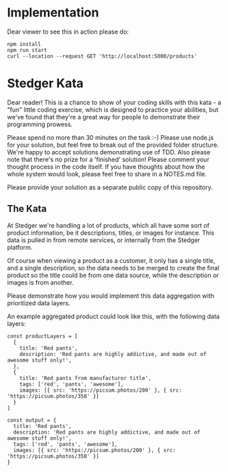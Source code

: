 # Implementation

Dear viewer to see this in action please do:
```shell script
npm install
npm run start
curl --location --request GET 'http://localhost:5000/products'
```

# Stedger Kata

Dear reader! This is a chance to show of your coding skills with this kata - a "fun" little coding exercise, which is designed to practice your abilities, but we've found that they're a great way for people to demonstrate their programming prowess.

Please spend no more than 30 minutes on the task :-) Please use node.js for your solution, but feel free to break out of the provided folder structure. We're happy to accept solutions demonstrating use of TDD. Also please note that there's no prize for a 'finished' solution! Please comment your thought process in the code itself. If you have thoughts about how the whole system would look, please feel free to share in a NOTES.md file.

Please provide your solution as a separate public copy of this repository.

## The Kata

At Stedger we're handling a lot of products, which all have some sort of product information, be it descriptions, titles, or images for instance. This data is pulled in from remote services, or internally from the Stedger platform.

Of course when viewing a product as a customer, it only has a single title, and a single description, so the data needs to be merged to create the final product so the title could be from one data source, while the description or images is from another.

Please demonstrate how you would implement this data aggregation with prioritized data layers.

An example aggregated product could look like this, with the following data layers:
```
const productLayers = [
  {
    title: 'Red pants',
    description: 'Red pants are highly addictive, and made out of awesome stuff only!',
  },
  {
    title: 'Red pants from manufacturor title',
    tags: ['red', 'pants', 'awesome'],
    images: [{ src: 'https://picsum.photos/200' }, { src: 'https://picsum.photos/350' }]
  }
]

const output = {
  title: 'Red pants',
  description: 'Red pants are highly addictive, and made out of awesome stuff only!',
  tags: ['red', 'pants', 'awesome'],
  images: [{ src: 'https://picsum.photos/200' }, { src: 'https://picsum.photos/350' }]
}
```

